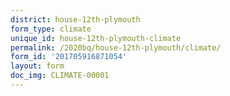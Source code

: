 ```yaml
---
district: house-12th-plymouth
form_type: climate
unique_id: house-12th-plymouth-climate
permalink: /2020bq/house-12th-plymouth/climate/
form_id: '201705916871054'
layout: form
doc_img: CLIMATE-00001
---
```

